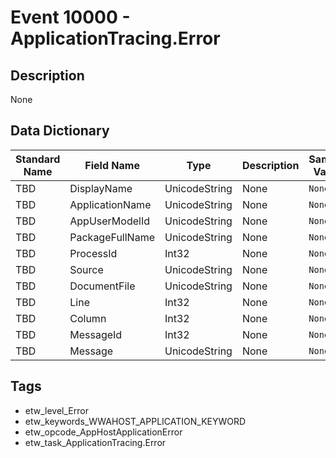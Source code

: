 # Event 10000 - ApplicationTracing.Error

## Description
None

## Data Dictionary
|Standard Name|Field Name|Type|Description|Sample Value|
|---|---|---|---|---|
|TBD|DisplayName|UnicodeString|None|`None`|
|TBD|ApplicationName|UnicodeString|None|`None`|
|TBD|AppUserModelId|UnicodeString|None|`None`|
|TBD|PackageFullName|UnicodeString|None|`None`|
|TBD|ProcessId|Int32|None|`None`|
|TBD|Source|UnicodeString|None|`None`|
|TBD|DocumentFile|UnicodeString|None|`None`|
|TBD|Line|Int32|None|`None`|
|TBD|Column|Int32|None|`None`|
|TBD|MessageId|Int32|None|`None`|
|TBD|Message|UnicodeString|None|`None`|

## Tags
* etw_level_Error
* etw_keywords_WWAHOST_APPLICATION_KEYWORD
* etw_opcode_AppHostApplicationError
* etw_task_ApplicationTracing.Error